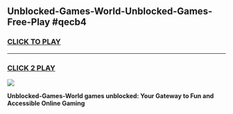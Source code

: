 
## Unblocked-Games-World-Unblocked-Games-Free-Play #qecb4
<h3>
<a href="https://us.freeplayer.one?title=Unblocked-Games-World&ref=9M">CLICK TO PLAY</a></h3>
<hr>

<h3>
<a href="https://us.freeplayer.one?title=Unblocked-Games-World&ref=9M">CLICK 2 PLAY</a>
  
</h3>

<a href="https://us.freeplayer.one?title=Unblocked-Games-World&ref=9M"><img src="https://clearcache.store/games.png"></a>


**Unblocked-Games-World games unblocked: Your Gateway to Fun and Accessible Online Gaming**
